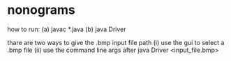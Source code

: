 # nonograms

how to run:
(a) javac *.java
(b) java Driver

thare are two ways to give the .bmp input file path
(i) use the gui to select a .bmp file
(ii) use the command line args after java Driver <input_file.bmp>